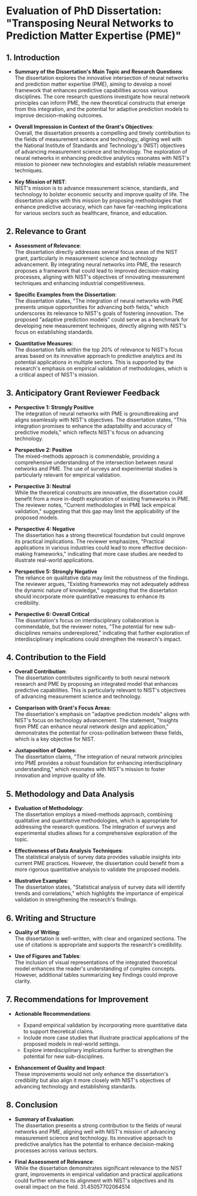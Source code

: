# Evaluation of PhD Dissertation: "Transposing Neural Networks to Prediction Matter Expertise (PME)"

## 1. Introduction

- **Summary of the Dissertation's Main Topic and Research Questions**:  
  The dissertation explores the innovative intersection of neural networks and prediction matter expertise (PME), aiming to develop a novel framework that enhances predictive capabilities across various disciplines. The core research questions investigate how neural network principles can inform PME, the new theoretical constructs that emerge from this integration, and the potential for adaptive prediction models to improve decision-making outcomes.

- **Overall Impression in Context of the Grant's Objectives**:  
  Overall, the dissertation presents a compelling and timely contribution to the fields of measurement science and technology, aligning well with the National Institute of Standards and Technology's (NIST) objectives of advancing measurement science and technology. The exploration of neural networks in enhancing predictive analytics resonates with NIST's mission to pioneer new technologies and establish reliable measurement techniques.

- **Key Mission of NIST**:  
  NIST's mission is to advance measurement science, standards, and technology to bolster economic security and improve quality of life. The dissertation aligns with this mission by proposing methodologies that enhance predictive accuracy, which can have far-reaching implications for various sectors such as healthcare, finance, and education.

## 2. Relevance to Grant

- **Assessment of Relevance**:  
  The dissertation directly addresses several focus areas of the NIST grant, particularly in measurement science and technology advancement. By integrating neural networks into PME, the research proposes a framework that could lead to improved decision-making processes, aligning with NIST's objectives of innovating measurement techniques and enhancing industrial competitiveness.

- **Specific Examples from the Dissertation**:  
  The dissertation states, "The integration of neural networks with PME presents unique opportunities for advancing both fields," which underscores its relevance to NIST's goals of fostering innovation. The proposed "adaptive prediction models" could serve as a benchmark for developing new measurement techniques, directly aligning with NIST's focus on establishing standards.

- **Quantitative Measures**:  
  The dissertation falls within the top 20% of relevance to NIST's focus areas based on its innovative approach to predictive analytics and its potential applications in multiple sectors. This is supported by the research's emphasis on empirical validation of methodologies, which is a critical aspect of NIST's mission.

## 3. Anticipatory Grant Reviewer Feedback

- **Perspective 1: Strongly Positive**  
  The integration of neural networks with PME is groundbreaking and aligns seamlessly with NIST's objectives. The dissertation states, "This integration promises to enhance the adaptability and accuracy of predictive models," which reflects NIST's focus on advancing technology.

- **Perspective 2: Positive**  
  The mixed-methods approach is commendable, providing a comprehensive understanding of the intersection between neural networks and PME. The use of surveys and experimental studies is particularly relevant for empirical validation.

- **Perspective 3: Neutral**  
  While the theoretical constructs are innovative, the dissertation could benefit from a more in-depth exploration of existing frameworks in PME. The reviewer notes, "Current methodologies in PME lack empirical validation," suggesting that this gap may limit the applicability of the proposed models.

- **Perspective 4: Negative**  
  The dissertation has a strong theoretical foundation but could improve its practical implications. The reviewer emphasizes, "Practical applications in various industries could lead to more effective decision-making frameworks," indicating that more case studies are needed to illustrate real-world applications.

- **Perspective 5: Strongly Negative**  
  The reliance on qualitative data may limit the robustness of the findings. The reviewer argues, "Existing frameworks may not adequately address the dynamic nature of knowledge," suggesting that the dissertation should incorporate more quantitative measures to enhance its credibility.

- **Perspective 6: Overall Critical**  
  The dissertation's focus on interdisciplinary collaboration is commendable, but the reviewer notes, "The potential for new sub-disciplines remains underexplored," indicating that further exploration of interdisciplinary implications could strengthen the research's impact.

## 4. Contribution to the Field

- **Overall Contribution**:  
  The dissertation contributes significantly to both neural network research and PME by proposing an integrated model that enhances predictive capabilities. This is particularly relevant to NIST's objectives of advancing measurement science and technology.

- **Comparison with Grant's Focus Areas**:  
  The dissertation's emphasis on "adaptive prediction models" aligns with NIST's focus on technology advancement. The statement, "Insights from PME can enhance neural network design and application," demonstrates the potential for cross-pollination between these fields, which is a key objective for NIST.

- **Juxtaposition of Quotes**:  
  The dissertation claims, "The integration of neural network principles into PME provides a robust foundation for enhancing interdisciplinary understanding," which resonates with NIST's mission to foster innovation and improve quality of life.

## 5. Methodology and Data Analysis

- **Evaluation of Methodology**:  
  The dissertation employs a mixed-methods approach, combining qualitative and quantitative methodologies, which is appropriate for addressing the research questions. The integration of surveys and experimental studies allows for a comprehensive exploration of the topic.

- **Effectiveness of Data Analysis Techniques**:  
  The statistical analysis of survey data provides valuable insights into current PME practices. However, the dissertation could benefit from a more rigorous quantitative analysis to validate the proposed models.

- **Illustrative Examples**:  
  The dissertation states, "Statistical analysis of survey data will identify trends and correlations," which highlights the importance of empirical validation in strengthening the research's findings.

## 6. Writing and Structure

- **Quality of Writing**:  
  The dissertation is well-written, with clear and organized sections. The use of citations is appropriate and supports the research's credibility.

- **Use of Figures and Tables**:  
  The inclusion of visual representations of the integrated theoretical model enhances the reader's understanding of complex concepts. However, additional tables summarizing key findings could improve clarity.

## 7. Recommendations for Improvement

- **Actionable Recommendations**:  
  - Expand empirical validation by incorporating more quantitative data to support theoretical claims.
  - Include more case studies that illustrate practical applications of the proposed models in real-world settings.
  - Explore interdisciplinary implications further to strengthen the potential for new sub-disciplines.

- **Enhancement of Quality and Impact**:  
  These improvements would not only enhance the dissertation's credibility but also align it more closely with NIST's objectives of advancing technology and establishing standards.

## 8. Conclusion

- **Summary of Evaluation**:  
  The dissertation presents a strong contribution to the fields of neural networks and PME, aligning well with NIST's mission of advancing measurement science and technology. Its innovative approach to predictive analytics has the potential to enhance decision-making processes across various sectors.

- **Final Assessment of Relevance**:  
  While the dissertation demonstrates significant relevance to the NIST grant, improvements in empirical validation and practical applications could further enhance its alignment with NIST's objectives and its overall impact on the field. 31.45057702064514
